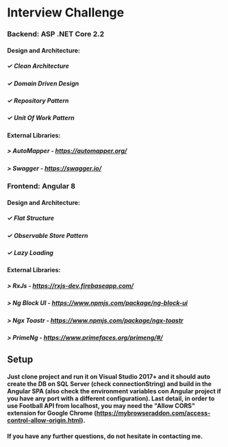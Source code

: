 # Interview Challenge

### Backend: ASP .NET Core 2.2

#### Design and Architecture:
##### ✓ Clean Architecture
##### ✓ Domain Driven Design
##### ✓ Repository Pattern
##### ✓ Unit Of Work Pattern

#### External Libraries:
##### > AutoMapper - https://automapper.org/
##### > Swagger - https://swagger.io/

### Frontend: Angular 8

#### Design and Architecture:
##### ✓ Flat Structure
##### ✓ Observable Store Pattern
##### ✓ Lazy Loading

#### External Libraries:
##### > RxJs - https://rxjs-dev.firebaseapp.com/
##### > Ng Block UI - https://www.npmjs.com/package/ng-block-ui
##### > Ngx Toastr - https://www.npmjs.com/package/ngx-toastr
##### > PrimeNg - https://www.primefaces.org/primeng/#/

## Setup
#### Just clone project and run it on Visual Studio 2017+ and it should auto create the DB on SQL Server (check connectionString) and build in the Angular SPA (also check the environment variables con Angular project if you have any port with a different configuration). Last detail, in order to use Football API from localhost, you may need the "Allow CORS" extension for Google Chrome (https://mybrowseraddon.com/access-control-allow-origin.html).
#### If you have any further questions, do not hesitate in contacting me.